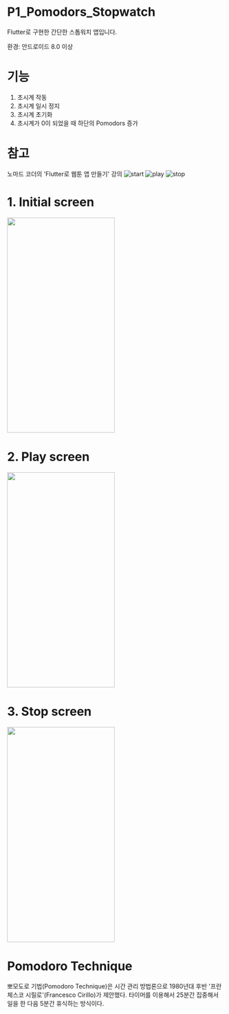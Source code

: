 # P1_Pomodors_Stopwatch

Flutter로 구현한 간단한 스톱워치 앱입니다.

환경: 안드로이드 8.0 이상

# 기능

1. 초시계 작동
2. 초시계 일시 정지
3. 초시계 초기화
4. 초시계가 0이 되었을 때 하단의 Pomodors 증가


# 참고

노마드 코더의 'Flutter로 웹툰 앱 만들기' 강의
![start](https://user-images.githubusercontent.com/120641012/227134096-1e701e0e-9e6b-4c62-87dc-c951065341f7.jpg)
![play](https://user-images.githubusercontent.com/120641012/227134100-b3eef835-cfe1-4c18-bdc8-59deee0616ad.jpg)
![stop](https://user-images.githubusercontent.com/120641012/227134117-77b01256-765a-4fc0-a8ed-c5ad2c9bd318.jpg)

# 1. Initial screen

<img src="https://user-images.githubusercontent.com/120641012/227134096-1e701e0e-9e6b-4c62-87dc-c951065341f7.jpg" width="250" height="500"/>

# 2. Play screen

<img src="https://user-images.githubusercontent.com/120641012/227134100-b3eef835-cfe1-4c18-bdc8-59deee0616ad.jpg" width="250" height="500"/>

# 3. Stop screen

<img src="https://user-images.githubusercontent.com/120641012/227134117-77b01256-765a-4fc0-a8ed-c5ad2c9bd318.jpg" width="250" height="500"/>

# Pomodoro Technique

뽀모도로 기법(Pomodoro Technique)은 시간 관리 방법론으로 1980년대 후반 '프란체스코 시릴로'(Francesco Cirillo)가 제안했다.
타이머를 이용해서 25분간 집중해서 일을 한 다음 5분간 휴식하는 방식이다.
